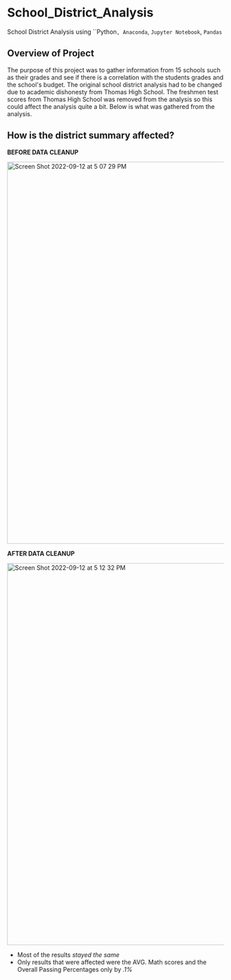 # School_District_Analysis
School District Analysis using ``Python`, Anaconda`, `Jupyter Notebook`, `Pandas` 

## Overview of Project
The purpose of this project was to gather information from 15 schools such as their grades and see if there is a correlation with the students grades and the school's budget. The original school district analysis had to be changed due to academic dishonesty from Thomas High School. The freshmen test scores from Thomas High School was removed from the analysis so this could affect the analysis quite a bit. Below is what was gathered from the analysis. 

## How is the district summary affected?

**BEFORE DATA CLEANUP**


<img width="888" alt="Screen Shot 2022-09-12 at 5 07 29 PM" src="https://user-images.githubusercontent.com/110702997/189767134-4a44483e-adaa-473a-a836-92b23b819ade.png">


**AFTER DATA CLEANUP**

<img width="888" alt="Screen Shot 2022-09-12 at 5 12 32 PM" src="https://user-images.githubusercontent.com/110702997/189767710-de76477e-3941-4cc2-8443-eea2fd22115e.png">

- Most of the results *stayed the same*
- Only results that were affected were the AVG. Math scores and the Overall Passing Percentages only by  *.1%* 
